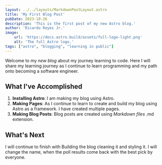 ```yaml
---
layout: ../../layouts/MarkdownPostLayout.astro
title: 'My First Blog Post'
pubDate: 2023-10-26
description: 'This is the first post of my new Astro blog.'
author: 'Ricardo Reyes Jr.'
image:
    url: 'https://docs.astro.build/assets/full-logo-light.png'
    alt: 'The full Astro logo.'
tags: ["astro", "blogging", "learning in public"]
---
```


Welcome to my _new blog_ about my journey learning to code. Here I will share my learning journey as I continue to learn programming and my path onto becoming a software engineer.

## What I've Accomplished

1. **Installing Astro**: I am making my blog using Astro.
2. **Making Pages**: As I continue to learn to create and build my blog using Astro as a framework. I have created multiple pages.
3.  **Making Blog Posts**: Blog posts are created using _Markdown files_ .md extension.

## What's Next

I will continue to finish with Building the blog cleaning it and styling it. I will change the name, when the poll results come back with the best pick by everyone.
